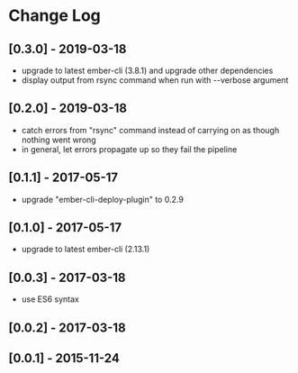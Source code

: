 # Change Log

## [0.3.0] - 2019-03-18
- upgrade to latest ember-cli (3.8.1) and upgrade other dependencies
- display output from rsync command when run with --verbose argument

## [0.2.0] - 2019-03-18
- catch errors from "rsync" command instead of carrying on as though nothing went wrong
- in general, let errors propagate up so they fail the pipeline

## [0.1.1] - 2017-05-17
- upgrade "ember-cli-deploy-plugin" to 0.2.9

## [0.1.0] - 2017-05-17
- upgrade to latest ember-cli (2.13.1)

## [0.0.3] - 2017-03-18
- use ES6 syntax

## [0.0.2] - 2017-03-18

## [0.0.1] - 2015-11-24
